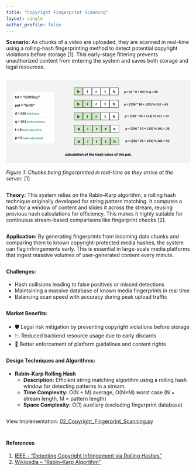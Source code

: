 ```yaml
---
title: "Copyright Fingerprint Scanning"
layout: single
author_profile: false
---
```


<div class="justified" style="margin-bottom: 2em;">
  <strong>Scenario:</strong> As chunks of a video are uploaded, they are scanned in real-time using a rolling-hash fingerprinting method to detect potential copyright violations before storage [1]. This early-stage filtering prevents unauthorized content from entering the system and saves both storage and legal resources.
</div>

![Rolling Hash Fingerprint Scan](/assets/images/02.png)

<div class="justified" style="margin-bottom: 2em;">
  <em>Figure 1: Chunks being fingerprinted in real-time as they arrive at the server.</em> [1]
</div>

<div class="justified" style="margin-bottom: 2em;">
  <strong>Theory:</strong> This system relies on the Rabin–Karp algorithm, a rolling hash technique originally developed for string pattern matching. It computes a hash for a window of content and slides it across the stream, reusing previous hash calculations for efficiency. This makes it highly suitable for continuous stream-based comparisons like fingerprint checks [2].
</div>

<div class="justified" style="margin-bottom: 2em;">
  <strong>Application:</strong> By generating fingerprints from incoming data chunks and comparing them to known copyright-protected media hashes, the system can flag infringements early. This is essential in large-scale media platforms that ingest massive volumes of user-generated content every minute.
</div>

<h4 style="margin-top: 2em;">Challenges:</h4>
<ul style="margin-bottom: 2em;">
  <li>Hash collisions leading to false positives or missed detections</li>
  <li>Maintaining a massive database of known media fingerprints in real time</li>
  <li>Balancing scan speed with accuracy during peak upload traffic</li>
</ul>

<h4 style="margin-top: 2em;">Market Benefits:</h4>
<ul style="margin-bottom: 2em;">
  <li>🛡️ Legal risk mitigation by preventing copyright violations before storage</li>
  <li>📉 Reduced backend resource usage due to early discards</li>
  <li>🚫 Better enforcement of platform guidelines and content rights</li>
</ul>

<h4 style="margin-top: 2em;">Design Techniques and Algorithms:</h4>
<ul style="margin-bottom: 2em;">
  <li><strong>Rabin–Karp Rolling Hash</strong>
    <ul>
      <li><strong>Description:</strong> Efficient string matching algorithm using a rolling hash window for detecting patterns in a stream.</li>
      <li><strong>Time Complexity:</strong> O(N + M) average, O(N×M) worst case (N = stream length, M = pattern length)</li>
      <li><strong>Space Complexity:</strong> O(1) auxiliary (excluding fingerprint database)</li>
    </ul>
  </li>
</ul>

<p style="margin-top: 2em;">View Implementation: <a href="https://github.com/AdityaKhatawkar/aditya_aps_portfolio.github.io/blob/main/codes/02_Copyright_Fingerprint_Scanning.py" target="_blank">02_Copyright_Fingerprint_Scanning.py</a></p>

<h4 style="margin-top: 3em;">References</h4>
<ol style="margin-bottom: 3em;">
  <li>
    <a href="https://ieeexplore.ieee.org/document/123866" target="_blank">
      IEEE – “Detecting Copyright Infringement via Rolling Hashes”
    </a>
  </li>
  <li>
    <a href="https://en.wikipedia.org/wiki/Rabin%E2%80%93Karp_algorithm" target="_blank">
      Wikipedia – “Rabin–Karp Algorithm”
    </a>
  </li>
</ol>
